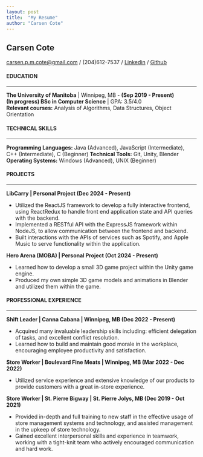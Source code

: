 ```yaml
---
layout: post
title:  "My Resume"
author: "Carsen Cote"
---
```


## **Carsen Cote**

carsen.p.m.cote@gmail.com / (204)612-7537 / [Linkedin](www.linkedin.com/in/carsen-cote-6a6a05189) / [Github](https://github.com/CarsenCote)

#### **EDUCATION**
---

**The University of Manitoba** \| Winnipeg, MB - **(Sep 2019 - Present)**   
**(In progress) BSc in Computer Science** \| GPA: 3.5/4.0  
**Relevant courses:** Analysis of Algorithms, Data Structures, Object Orientation

#### **TECHNICAL SKILLS**
---

**Programming Languages:** Java (Advanced), JavaScript (Intermediate), C++ (Intermediate), C (Beginner) 
**Technical Tools:** Git, Unity, Blender 
**Operating Systems:** Windows (Advanced), UNIX (Beginner)  

#### **PROJECTS**
---

**LibCarry  \| Personal Project (Dec 2024 - Present)** 
- Utilized the ReactJS framework to develop a fully interactive frontend, using ReactRedux to handle front end application state and API queries with the backend.
- Implemented a RESTful API with the ExpressJS framework within NodeJS, to allow communication between the frontend and backend.
- Built interactions with the APIs of services such as Spotify, and Apple Music to serve functionality within the application.

**Hero Arena (MOBA) \| Personal Project (Oct 2024 - Present)**
- Learned how to develop a small 3D game project within the Unity game engine.
- Produced my own simple 3D game models and animations in Blender and utilized them within the game.

#### **PROFESSIONAL EXPERIENCE**
---

**Shift Leader \| Canna Cabana \| Winnipeg, MB (Dec 2022 - Present)**
- Acquired many invaluable leadership skills including: efficient delegation of tasks, and excellent conflict resolution.
- Learned how to build and maintain good morale in the workplace, encouraging employee productivity and satisfaction.

**Store Worker \| Boulevard Fine Meats \| Winnipeg, MB (Mar 2022 - Dec 2022)**
- Utilized service experience and extensive knowledge of our products to provide customers with a great in-store experience.

**Store Worker \| St. Pierre Bigway \| St. Pierre Jolys, MB (Dec 2019 - Oct 2021)**
- Provided in-depth and full training to new staff in the effective usage of store management systems and technology, and assisted management in the upkeep of store technology.
- Gained excellent interpersonal skills and experience in teamwork, working with a tight-knit team who actively encouraged communication and hard work.

